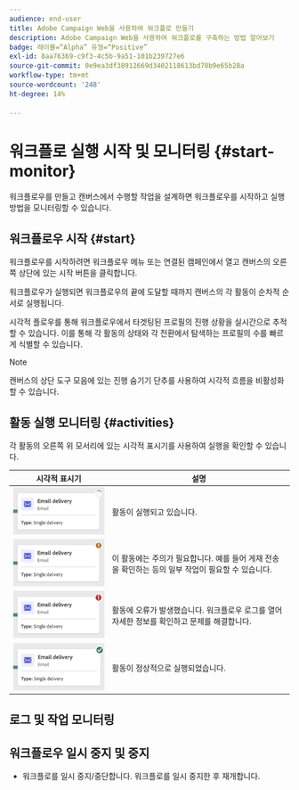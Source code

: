 ```yaml
---
audience: end-user
title: Adobe Campaign Web을 사용하여 워크플로 만들기
description: Adobe Campaign Web을 사용하여 워크플로를 구축하는 방법 알아보기
badge: 레이블=“Alpha” 유형=“Positive”
exl-id: 8aa76369-c9f3-4c5b-9a51-101b239727e6
source-git-commit: 0e9ea3df38912669d3402118613bd78b9e65b28a
workflow-type: tm+mt
source-wordcount: '248'
ht-degree: 14%

---
```


# 워크플로 실행 시작 및 모니터링 {#start-monitor}

워크플로우를 만들고 캔버스에서 수행할 작업을 설계하면 워크플로우를 시작하고 실행 방법을 모니터링할 수 있습니다.

## 워크플로우 시작 {#start}

워크플로우를 시작하려면 워크플로우 메뉴 또는 연결된 캠페인에서 열고 캔버스의 오른쪽 상단에 있는 시작 버튼을 클릭합니다.

워크플로우가 실행되면 워크플로우의 끝에 도달할 때까지 캔버스의 각 활동이 순차적 순서로 실행됩니다.

시각적 플로우를 통해 워크플로우에서 타겟팅된 프로필의 진행 상황을 실시간으로 추적할 수 있습니다. 이를 통해 각 활동의 상태와 각 전환에서 탐색하는 프로필의 수를 빠르게 식별할 수 있습니다.

>[!NOTE]
>
>캔버스의 상단 도구 모음에 있는 진행 숨기기 단추를 사용하여 시각적 흐름을 비활성화할 수 있습니다.

## 활동 실행 모니터링 {#activities}

각 활동의 오른쪽 위 모서리에 있는 시각적 표시기를 사용하여 실행을 확인할 수 있습니다.

| 시각적 표시기 | 설명 |
|-----|------------|
| ![](assets/activity-status-pending.png) | 활동이 실행되고 있습니다. |
| ![](assets/activity-status-orange.png) | 이 활동에는 주의가 필요합니다. 예를 들어 게재 전송을 확인하는 등의 일부 작업이 필요할 수 있습니다. |
| ![](assets/activity-status-red.png) | 활동에 오류가 발생했습니다. 워크플로우 로그를 열어 자세한 정보를 확인하고 문제를 해결합니다. |
| ![](assets/activity-status-green.png) | 활동이 정상적으로 실행되었습니다. |

## 로그 및 작업 모니터링

## 워크플로우 일시 중지 및 중지

* 워크플로를 일시 중지/중단합니다. 워크플로를 일시 중지한 후 재개합니다.